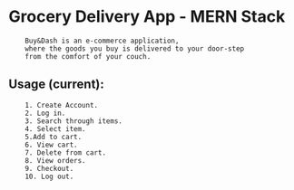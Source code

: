 # Grocery Delivery App - MERN Stack

        Buy&Dash is an e-commerce application, 
        where the goods you buy is delivered to your door-step
        from the comfort of your couch.

## Usage (current):

        1. Create Account.
        2. Log in.
        3. Search through items.
        4. Select item.
        5.Add to cart.
        6. View cart.
        7. Delete from cart.
        8. View orders.
        9. Checkout.
        10. Log out.
